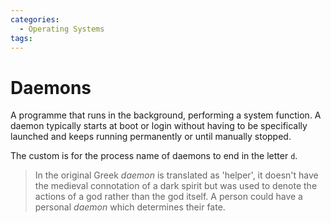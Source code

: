 ```yaml
---
categories:
  - Operating Systems
tags:
---
```


# Daemons

A programme that runs in the background, performing a system function. A daemon
typically starts at boot or login without having to be specifically launched and
keeps running permanently or until manually stopped.

The custom is for the process name of daemons to end in the letter `d`.

> In the original Greek _daemon_ is translated as 'helper', it doesn't have the
> medieval connotation of a dark spirit but was used to denote the actions of a
> god rather than the god itself. A person could have a personal _daemon_ which
> determines their fate.
